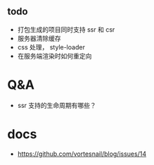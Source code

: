 ## todo

- 打包生成的项目同时支持 ssr 和 csr
- 服务器清除缓存
- css 处理， style-loader
- 在服务端渲染时如何重定向

# Q&A

- ssr 支持的生命周期有哪些？

# docs

- https://github.com/vortesnail/blog/issues/14

